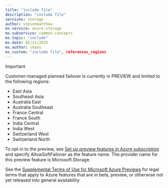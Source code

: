 ```yaml
---
title: "include file"
description: "include file"
services: storage
author: stevenmatthew
ms.service: azure-storage
ms.subservice: common-concepts
ms.topic: "include"
ms.date: 02/21/2025
ms.author: shaas
ms.custom: "include file", references_regions
---
```


> [!IMPORTANT]
> Customer-managed planned failover is currently in PREVIEW and limited to the following regions:
>
> - East Asia
> - Southeast Asia
> - Australia East
> - Australia Southeast
> - France Central 
> - France South 
> - India Central 
> - India West 
> - Switzerland West
> - Switzerland North
>
> To opt in to the preview, see [Set up preview features in Azure subscription](/azure/azure-resource-manager/management/preview-features.md?tabs=azure-portal#register-preview-feature) and specify AllowSoftFailover as the feature name. The provider name for this preview feature is Microsoft.Storage.
> 
> See the [Supplemental Terms of Use for Microsoft Azure Previews](https://azure.microsoft.com/support/legal/preview-supplemental-terms/) for legal terms that apply to Azure features that are in beta, preview, or otherwise not yet released into general availability.
